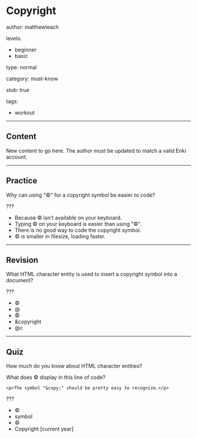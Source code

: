 # Copyright
author: matthewleach

levels:
  - beginner
  - basic

type: normal

category: must-know

stub: true

tags:
  - workout


---
## Content

New content to go here. The author must be updated to match a valid Enki account.

---
## Practice

Why can using "&copy;" for a copyright symbol be easier to code?

???

* Because © isn't available on your keyboard.
* Typing © on your keyboard is easier than using "&copy;".
* There is no good way to code the copyright symbol.
* &copy; is smaller in filesize, loading faster.

---
## Revision

What HTML character entity is used to insert a copyright symbol into a document?

???

* &copy;
* @
* ©
* &copyright
* @c
  
---
## Quiz

How much do you know about HTML character entities?

What does &copy; display in this line of code?

`<p>The symbol "&copy;" should be pretty easy to recognize.</p>`

???

* ©
* symbol
* &copy;
* Copyright [current year]

